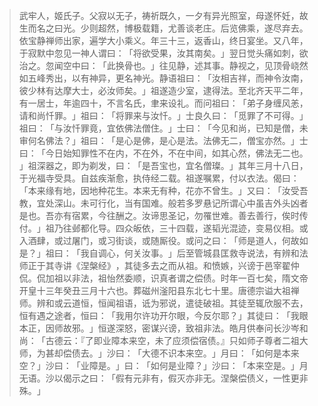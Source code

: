 
> 武牢人，姬氏子。父寂以无子，祷祈既久，一夕有异光照室，母遂怀妊，故生而名之曰光。少则超然，博极载籍，尤善谈老庄。后览佛乘，遂尽弃去。依宝静禅师出家，遍学大小乘义。年三十三，返香山，终日宴坐。又八年，于寂默中忽见一神人谓曰：​「将欲受果，汝其南矣。​」翌日觉头痛如刺，欲治之。忽闻空中曰：​「此换骨也。​」往见静，述其事。静视之，见顶骨峣然如五峰秀出，以有神异，更名神光。静语祖曰：​「汝相吉祥，而神令汝南，彼少林有达摩大士，必汝师矣。​」祖遂造少室，逮得法。至北齐天平二年，有一居士，年逾四十，不言名氏，聿来设礼。而问祖曰：​「弟子身缠风恙，请和尚忏罪。​」祖曰：​「将罪来与汝忏。​」士良久曰：​「觅罪了不可得。​」祖曰：​「与汝忏罪竟，宜依佛法僧住。​」士曰：​「今见和尚，已知是僧，未审何名佛法？​」祖曰：​「是心是佛，是心是法。法佛无二，僧宝亦然。​」士曰：​「今日始知罪性不在内，不在外，不在中间，如其心然，佛法无二也。​」祖深器之，即为剃发，曰：​「是吾宝也，宜名僧璨。​」其年三月十八日，于光福寺受具。自兹疾渐愈，执侍经二载。祖遂嘱累，付以衣法。偈曰：​「本来缘有地，因地种花生。本来无有种，花亦不曾生。​」又曰：​「汝受吾教，宜处深山。未可行化，当有国难。般若多罗悬记所谓心中虽吉外头凶者是也。吾亦有宿累，今往酬之。汝谛思圣记，勿罹世难。善去善行，俟时传付。​」祖乃往邺都化导。四众皈依，三十四载，遂韬光混迹，变易仪相。或入酒肆，或过屠门，或习街谈，或随厮役。或问之曰：​「师是道人，何故如是？​」祖曰：​「我自调心，何关汝事。​」后至管城县匡救寺说法，有辨和法师正于其寺讲《涅槃经》​，其徒多去之而从祖。和愤嫉，兴谤于邑宰翟仲侃。侃加祖以非法，祖怡然委顺，识真者谓之偿债。时年一百七矣，隋文帝开皇十三年癸丑三月十六也。葬磁州滏阳县东北七十里。唐德宗谥大祖禅师。辨和或云道恒，恒闻祖语，诋为邪说，遣徒破祖。其徒至辄欣服不去，恒有遇之途者，恒曰：​「我用尔许功开尔眼，今反尔耶？​」其徒曰：​「我眼本正，因师故邪。​」恒遂深怒，密谋兴谤，致祖非法。皓月供奉问长沙岑和尚：​「古德云：『了即业障本来空，未了应须偿宿债。』只如师子尊者二祖大师，为甚却偿债去。​」沙曰：​「大德不识本来空。​」月曰：​「如何是本来空？​」沙曰：​「业障是。​」曰：​「如何是业障？​」沙曰：​「本来空是。​」月无语。沙以偈示之曰：​「假有元非有，假灭亦非无。涅槃偿债义，一性更非殊。​」
